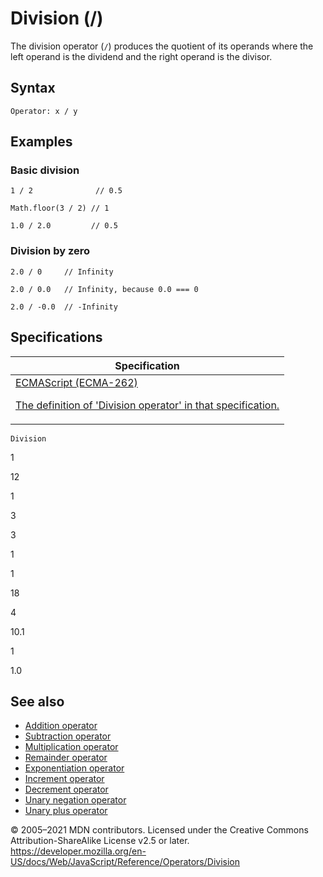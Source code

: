 # Division (/)

The division operator (`/`) produces the quotient of its operands where the left operand is the dividend and the right operand is the divisor.

## Syntax

    Operator: x / y

## Examples

### Basic division

    1 / 2              // 0.5

    Math.floor(3 / 2) // 1

    1.0 / 2.0         // 0.5

### Division by zero

    2.0 / 0     // Infinity

    2.0 / 0.0   // Infinity, because 0.0 === 0

    2.0 / -0.0  // -Infinity

## Specifications

<table>
<thead>
<tr class="header">
<th>Specification</th>
</tr>
</thead>
<tbody>
<tr class="odd">
<td>
<a href="https://tc39.es/ecma262/#sec-multiplicative-operators">ECMAScript (ECMA-262)
<br/>

<span class="small">The definition of 'Division operator' in that specification.</span>
</a>
</td>
</tr>
</tbody>
</table>

`Division`

1

12

1

3

3

1

1

18

4

10.1

1

1.0

## See also

-   [Addition operator](addition)
-   [Subtraction operator](subtraction)
-   [Multiplication operator](multiplication)
-   [Remainder operator](remainder)
-   [Exponentiation operator](exponentiation)
-   [Increment operator](increment)
-   [Decrement operator](decrement)
-   [Unary negation operator](unary_negation)
-   [Unary plus operator](unary_plus)

© 2005–2021 MDN contributors.
Licensed under the Creative Commons Attribution-ShareAlike License v2.5 or later.
<a href="https://developer.mozilla.org/en-US/docs/Web/JavaScript/Reference/Operators/Division" class="_attribution-link">https://developer.mozilla.org/en-US/docs/Web/JavaScript/Reference/Operators/Division</a>
